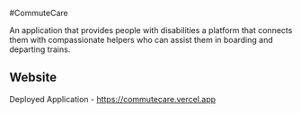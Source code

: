 #CommuteCare

An application that provides people with disabilities a platform that connects them with compassionate helpers who can assist them in boarding and departing trains.

## Website

Deployed Application - https://commutecare.vercel.app
